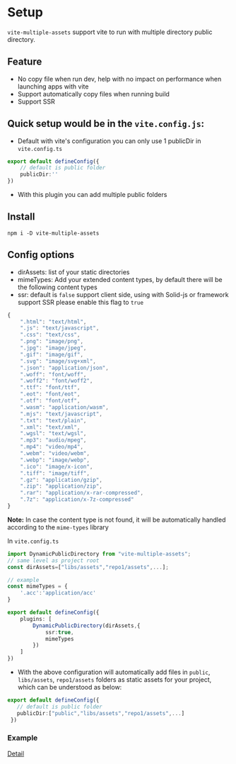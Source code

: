 # Setup
`vite-multiple-assets` support vite to run with multiple directory public directory.
## Feature
- No copy file when run dev, help with no impact on performance when launching apps with vite
- Support automatically copy files when running build
- Support SSR

## Quick setup would be in the `vite.config.js`:

* Default with vite's configuration you can only use 1 publicDir in `vite.config.ts`
```ts
export default defineConfig({
    // default is public folder
    publicDir:''
})
```
* With this plugin you can add multiple public folders

## Install
``npm i -D vite-multiple-assets``

## Config options

- dirAssets: list of your static directories
- mimeTypes: Add your extended content types, by default there will be the following content types
- ssr: default is `false` support client side, using with Solid-js or framework support SSR please enable this flag to `true`

```ts
{
    ".html": "text/html",
    ".js": "text/javascript",
    ".css": "text/css",
    ".png": "image/png",
    ".jpg": "image/jpeg",
    ".gif": "image/gif",
    ".svg": "image/svg+xml",
    ".json": "application/json",
    ".woff": "font/woff",
    ".woff2": "font/woff2",
    ".ttf": "font/ttf",
    ".eot": "font/eot",
    ".otf": "font/otf",
    ".wasm": "application/wasm",
    ".mjs": "text/javascript",
    ".txt": "text/plain",
    ".xml": "text/xml",
    ".wgsl": "text/wgsl",
    ".mp3": "audio/mpeg",
    ".mp4": "video/mp4",
    ".webm": "video/webm",
    ".webp": "image/webp",
    ".ico": "image/x-icon",
    ".tiff": "image/tiff",
    ".gz": "application/gzip",
    ".zip": "application/zip",
    ".rar": "application/x-rar-compressed",
    ".7z": "application/x-7z-compressed"
}
```

**Note:** In case the content type is not found, it will be automatically handled according to the ```mime-types``` library


In `vite.config.ts`
```ts
import DynamicPublicDirectory from "vite-multiple-assets";
// same level as project root
const dirAssets=["libs/assets","repo1/assets",...];

// example
const mimeTypes = {
    '.acc':'application/acc'
}

export default defineConfig({
    plugins: [
        DynamicPublicDirectory(dirAssets,{
            ssr:true,
            mimeTypes
        })
    ]
})
```
* With the above configuration will automatically add files in `public`, `libs/assets`, `repo1/assets` folders as static assets for your project, which can be understood as below:

 ```ts
 export default defineConfig({
    // default is public folder
    publicDir:["public","libs/assets","repo1/assets",...]
  })
```
### Example
[Detail](https://github.com/nguyenbatranvan/vite-multiple-assets/blob/main/packages/examples/react/vite.config.ts)
